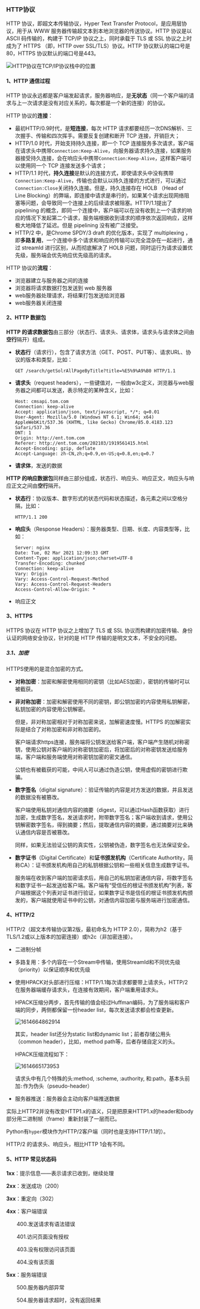### HTTP协议

HTTP 协议，即超文本传输协议，Hyper Text Transfer Protocol，是应用层协议，用于从 WWW 服务器传输超文本到本地浏览器的传送协议。HTTP 协议是以 ASCII 码传输的，构建于 TCP/IP 协议之上，同时承载于 TLS 或 SSL 协议之上时成为了 HTTPS （即，HTTP over SSL/TLS）协议。HTTP 协议默认的端口号是80，HTTPS 协议默认的端口号是443。

![HTTP协议在TCP/IP协议栈中的位置](/assets/20110826201312465.jpg)

#### 1、HTTP 通信过程

HTTP 协议永远都是客户端发起请求，服务器响应，是**无状态**（同一个客户端的请求与上一次请求是没有对应关系的，每次都是一个新的连接）的协议。

HTTP 协议的**连接**：

- 最初HTTP/0.9时代，是**短连接**，每次 HTTP 请求都要经历一次DNS解析、三次握手、传输和四次挥手。需要反复创建和断开 TCP 连接，开销巨大；
- HTTP/1.0 时代，开始支持持久连接，即一个 TCP 连接服务多次请求，客户端在请求头中携带`Connection:Keep-Alive`，向服务器请求持久连接，如果服务器接受持久连接，会在响应头中携带`Connection:Keep-Alive`，这样客户端可以使用同一个 TCP 连接发送多个请求；
- HTTP/1.1 时代，**持久连接**是默认的连接方式，即使请求头中没有携带`Connection:Keep-Alive`，传输也会默认以持久连接的方式进行，可以通过`Connection:Close`关闭持久连接。但是，持久连接存在 HOLB （Head of Line Blocking）的弊端，即连接中请求是串行的，如果某个请求出现网络阻塞等问题，会导致同一个连接上的后续请求被阻塞。HTTP/1.1提出了 pipelining 的概念，即同一个连接中，客户端可以在没有收到上一个请求的响应的情况下发起第二个请求，服务端根据收到请求的顺序依次返回响应，这样极大地降低了延迟。但是 pipelining 没有被广泛接受。
- HTTP/2 中，是Chrome SPDY/3 draft 的优化版本，实现了 multiplexing ，即**多路复用**，一个连接中多个请求和响应的传输可以完全混杂在一起进行，通过 streamId 进行区别，从而彻底解决了 HOLB 问题，同时运行为请求设置优先级，服务端会优先响应优先级高的请求。

HTTP 协议的**流程**：

- 浏览器建立与服务器之间的连接
- 浏览器将请求数据打包发送到 web 服务器
- web服务器处理请求，将结果打包发送给浏览器
- web服务器关闭连接

#### 2、HTTP 数据包

**HTTP 的请求数据包**由三部分（状态行、请求头、请求体，请求头与请求体之间由**空行**隔开）组成。

- **状态行**（请求行），包含了请求方法（GET、POST、PUT等）、请求URL、协议的版本和类型，比如：

  ```
  GET /search/getSolrAllPageByTitle?title=%E5%9%A9%B0 HTTP/1.1
  ```

- **请求头**（request headers），一些键值对，一般由w3c定义，浏览器与web服务器之间都可以发送，表示特定的某种含义，比如：

  ```
  Host: cmsapi.tom.com
  Connection: keep-alive
  Accept: application/json, text/javascript, */*; q=0.01
  User-Agent: Mozilla/5.0 (Windows NT 6.1; Win64; x64) AppleWebKit/537.36 (KHTML, like Gecko) Chrome/85.0.4183.123 Safari/537.36
  DNT: 1
  Origin: http://ent.tom.com
  Referer: http://ent.tom.com/202103/1919561415.html
  Accept-Encoding: gzip, deflate
  Accept-Language: zh-CN,zh;q=0.9,en-US;q=0.8,en;q=0.7
  ```

- **请求体**，发送的数据

**HTTP 的响应数据包**同样由三部分组成，状态行、响应头、响应正文，响应头与响应正文之间由**空行**隔开。

- **状态行**：协议版本、数字形式的状态代码和状态描述，各元素之间以空格分隔，比如：

  ```
  HTTP/1.1 200
  ```

- **响应头**（Response Headers）：服务器类型、日期、长度、内容类型等，比如：

  ```
  Server: nginx
  Date: Tue, 02 Mar 2021 12:09:33 GMT
  Content-Type: application/json;charset=UTF-8
  Transfer-Encoding: chunked
  Connection: keep-alive
  Vary: Origin
  Vary: Access-Control-Request-Method
  Vary: Access-Control-Request-Headers
  Access-Control-Allow-Origin: *
  ```

- 响应正文

#### 3、HTTPS

HTTPS 协议在 HTTP 协议之上增加了 TLS 或 SSL 协议而构建的加密传输、身份认证的网络安全协议，针对的是 HTTP 传输的是明文文本，不安全的问题。

##### 3.1、加密

HTTPS使用的是混合加密的方式。

- **对称加密**：加密和解密使用相同的密钥（比如AES加密），密钥的传输时可以被截获。

- **非对称加密**：加密和解密使用不同的密钥，即公钥加密的内容使用私钥解密，私钥加密的内容使用公钥解密。

  但是，非对称加密相对于对称加密来说，加解密速度慢。HTTPS 的加解密实际是结合了对称加密和非对称加密的。

  客户端请求https连接，服务端将公钥发送给客户端，客户端产生随机对称密钥，使用公钥对客户端的对称密钥加密后，将加密后的对称密钥发送给服务端，客户端和服务端使用对称密钥加密的密文通信。

  公钥也有被截获的可能，中间人可以通过伪造公钥，使用虚假的密钥进行欺骗。

- **数字签名**（digital signature）：验证传输的内容是对方发送的数据，并且发送的数据没有被篡改。

  客户端使用私钥对通信内容的摘要（digest，可以通过Hash函数获取）进行加密，生成数字签名，发送请求时，附带数字签名；客户端收到请求，使用公钥解密数字签名，得到摘要；然后，提取通信内容的摘要，通过摘要对比来确认通信内容是否被篡改。

  同样，如果无法验证公钥的真实性，公钥被伪造，数字签名也无法保证安全。

- **数字证书**（Digital Certificate）和**证书颁发机构**（Certificate Authortity，简称CA）：证书颁发机构用自己的私钥根据公钥和一些相关信息生成数字证书。

  服务端在收到客户端的加密请求后，用自己的私钥加密通信内容，将数字签名和数字证书一起发送给客户端。客户端有“受信任的根证书颁发机构”列表，客户端根据这个列表对证书进行验证，如果数字证书是信任的根证书颁发机构颁发的，客户端就使用证书中的公钥，对通信内容加密与服务端进行加密通信。

#### 4、HTTP/2

HTTP/2（超文本传输协议第2版，最初命名为 HTTP 2.0），简称为h2（基于TLS/1.2或以上版本的加密连接）或h2c（非加密连接）。

- 二进制分帧

- 多路复用：多个内容在一个Stream中传输，使用StreamId和不同优先级（priority）以保证顺序和优先级

- 使用HPACK对头部进行压缩：HTTP/1.1每次请求都要带上请求头，HTTP/2 在服务器端缓存请求头，在连接有效期间，客户端重用请求头。

  HPACK压缩分两步，首先传输的值会经过Huffman编码，为了服务端和客户端的同步，两侧都保留一份header list，每次发送请求都会检查更新。

  ![1614664862914](/assets/1614664862914.png)

  其实，header list还分为static list和dynamic list；前者存储公用头（common header），比如，method path等，后者存储自定义的头。

  HPACK压缩流程如下：

  ![1614665173953](/assets/1614665173953.png)

  请求头中有几个特殊的头:method, :scheme, :authority, 和:path，基本头前加`:`作为伪头（pseudo-header）

- 服务器推送：服务器会主动向客户端推送数据

实际上HTTP2并没有改变HTTP1.x的语义，只是把原来HTTP1.x的header和body部分用二进制帧（frame）重新封装了一层而已。

Python有`hyper`模块作为HTTP/2客户端（同时也是支持HTTP/1.1的）。

HTTP/2 的请求头、响应头，相比HTTP 1会有不同。

#### 5、HTTP 常见状态码

**1xx**：提示信息——表示请求已收到，继续处理

**2xx**：发送成功（200）

**3xx**：重定向（302）

**4xx**：客户端错误

　　400.发送请求有语法错误

　　401.访问页面没有授权

　　403.没有权限访问该页面

　　404.没有该页面

**5xx**：服务端错误

　　500.服务器内部异常

　　504.服务器请求超时，没有返回结果
